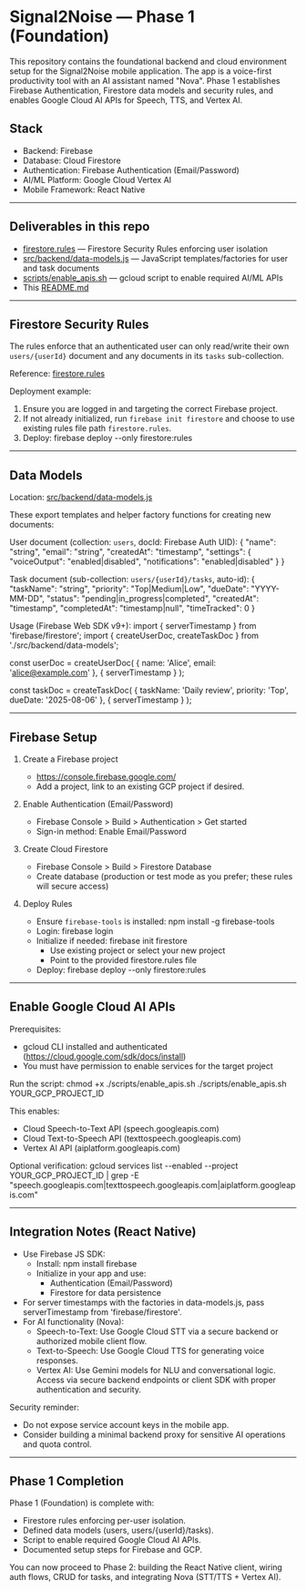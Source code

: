 # Signal2Noise — Phase 1 (Foundation)

This repository contains the foundational backend and cloud environment setup for the Signal2Noise mobile application. The app is a voice-first productivity tool with an AI assistant named "Nova". Phase 1 establishes Firebase Authentication, Firestore data models and security rules, and enables Google Cloud AI APIs for Speech, TTS, and Vertex AI.

## Stack

- Backend: Firebase
- Database: Cloud Firestore
- Authentication: Firebase Authentication (Email/Password)
- AI/ML Platform: Google Cloud Vertex AI
- Mobile Framework: React Native

---

## Deliverables in this repo

- [firestore.rules](firestore.rules) — Firestore Security Rules enforcing user isolation
- [src/backend/data-models.js](src/backend/data-models.js) — JavaScript templates/factories for user and task documents
- [scripts/enable_apis.sh](scripts/enable_apis.sh) — gcloud script to enable required AI/ML APIs
- This [README.md](README.md)

---

## Firestore Security Rules

The rules enforce that an authenticated user can only read/write their own `users/{userId}` document and any documents in its `tasks` sub-collection.

Reference: [firestore.rules](firestore.rules)

Deployment example:
1) Ensure you are logged in and targeting the correct Firebase project.
2) If not already initialized, run `firebase init firestore` and choose to use existing rules file path `firestore.rules`.
3) Deploy:
   firebase deploy --only firestore:rules

---

## Data Models

Location: [src/backend/data-models.js](src/backend/data-models.js)

These export templates and helper factory functions for creating new documents:

User document (collection: `users`, docId: Firebase Auth UID):
{
  "name": "string",
  "email": "string",
  "createdAt": "timestamp",
  "settings": {
    "voiceOutput": "enabled|disabled",
    "notifications": "enabled|disabled"
  }
}

Task document (sub-collection: `users/{userId}/tasks`, auto-id):
{
  "taskName": "string",
  "priority": "Top|Medium|Low",
  "dueDate": "YYYY-MM-DD",
  "status": "pending|in_progress|completed",
  "createdAt": "timestamp",
  "completedAt": "timestamp|null",
  "timeTracked": 0
}

Usage (Firebase Web SDK v9+):
import { serverTimestamp } from 'firebase/firestore';
import { createUserDoc, createTaskDoc } from './src/backend/data-models';

const userDoc = createUserDoc(
  { name: 'Alice', email: 'alice@example.com' },
  { serverTimestamp }
);

const taskDoc = createTaskDoc(
  { taskName: 'Daily review', priority: 'Top', dueDate: '2025-08-06' },
  { serverTimestamp }
);

---

## Firebase Setup

1) Create a Firebase project
   - https://console.firebase.google.com/
   - Add a project, link to an existing GCP project if desired.

2) Enable Authentication (Email/Password)
   - Firebase Console > Build > Authentication > Get started
   - Sign-in method: Enable Email/Password

3) Create Cloud Firestore
   - Firebase Console > Build > Firestore Database
   - Create database (production or test mode as you prefer; these rules will secure access)

4) Deploy Rules
   - Ensure `firebase-tools` is installed:
     npm install -g firebase-tools
   - Login:
     firebase login
   - Initialize if needed:
     firebase init firestore
     - Use existing project or select your new project
     - Point to the provided firestore.rules file
   - Deploy:
     firebase deploy --only firestore:rules

---

## Enable Google Cloud AI APIs

Prerequisites:
- gcloud CLI installed and authenticated (https://cloud.google.com/sdk/docs/install)
- You must have permission to enable services for the target project

Run the script:
chmod +x ./scripts/enable_apis.sh
./scripts/enable_apis.sh YOUR_GCP_PROJECT_ID

This enables:
- Cloud Speech-to-Text API (speech.googleapis.com)
- Cloud Text-to-Speech API (texttospeech.googleapis.com)
- Vertex AI API (aiplatform.googleapis.com)

Optional verification:
gcloud services list --enabled --project YOUR_GCP_PROJECT_ID | grep -E "speech.googleapis.com|texttospeech.googleapis.com|aiplatform.googleapis.com"

---

## Integration Notes (React Native)

- Use Firebase JS SDK:
  - Install:
    npm install firebase
  - Initialize in your app and use:
    - Authentication (Email/Password)
    - Firestore for data persistence
- For server timestamps with the factories in data-models.js, pass serverTimestamp from 'firebase/firestore'.
- For AI functionality (Nova):
  - Speech-to-Text: Use Google Cloud STT via a secure backend or authorized mobile client flow.
  - Text-to-Speech: Use Google Cloud TTS for generating voice responses.
  - Vertex AI: Use Gemini models for NLU and conversational logic. Access via secure backend endpoints or client SDK with proper authentication and security.

Security reminder:
- Do not expose service account keys in the mobile app.
- Consider building a minimal backend proxy for sensitive AI operations and quota control.

---

## Phase 1 Completion

Phase 1 (Foundation) is complete with:
- Firestore rules enforcing per-user isolation.
- Defined data models (users, users/{userId}/tasks).
- Script to enable required Google Cloud AI APIs.
- Documented setup steps for Firebase and GCP.

You can now proceed to Phase 2: building the React Native client, wiring auth flows, CRUD for tasks, and integrating Nova (STT/TTS + Vertex AI).